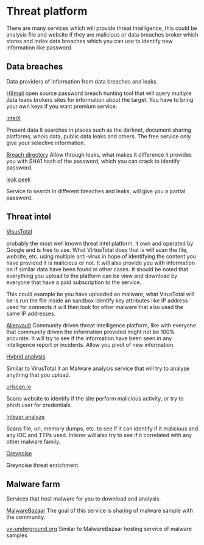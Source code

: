 # Threat platform

There are many services which will provide threat intelligence, this could be analysis file and website if they are malicious or data breaches broker which stores and index data breaches which you can use to identify new information like password.


## Data breaches

Data providers of information from data breaches and leaks.

[H8mail](https://github.com/khast3x/h8mail) open source password breach hunting tool that will query multiple data leaks brokers sites for information about the target. You have to bring your own keys if you want premium service.

[intelX](https://intelx.io/)

Present data It searches in places such as the darknet, document sharing platforms, whois data, public data leaks and others. The free service only give your selective information.

[Breach directory](https://www.breachdirectory.org/)
Allow through leaks, what makes it difference it provides you with SHA1 hash of the password, which you can crack to identify password.

[leak peek](https://leakpeek.com/)

Service to search in different breaches and leaks, will give you a partial password.

## Threat intel

[VisusTotal](https:/www.virustotal.com)

probably the most well known threat intel platform, it own and operated by Google and is free to use. What VirtusTotal does that is will scan the file, website, etc. using multiple anti-virus in hope of identifying the content you have provided it is malicious or not.
It will also provide you with information on if similar data have been found in other cases.
It should be noted that everything you upload to the platform can be view and download by everyone that have a paid subscription to the service.

This could example be you have uploaded an malware, what VirusTotal will be is run the file inside an sandbox identify key attributes like IP address used for connects it will then look for other malware that also used the same IP addresses.

[Alienvault](https://otx.alienvault.com/)
Community driven threat intelligence platform, like with everyone that community driven the information provided might not be 100% accurate. It will try to see if the information have been seen in any intelligence report or incidents. Allow you pivot of new information.

[Hybrid analysis](https://hybrid-analysis.com/)

Similar to VirusTotal it an Malware analysis service that will try to analyse anything that you upload.

[urlscan.io](https://urlscan.io/)

Scans website to identify if the site perform malicious activity, or try to phish user for credentials. 

[Intezer analyze](https://analyze.intezer.com/)

Scans file, url, memory dumps, etc. to see if it can identify if it malicious and any IOC and TTPs used. 
Intezer will also try to see if it correlated with any other malware family.


[Greynoise](https://viz.greynoise.io/)

Greynoise threat enrichment.

## Malware farm

Services that host malware for you to download and analysis.

[MalwareBazaar](https://bazaar.abuse.ch/)
The goal of this service is sharing of malware sample with the community. 

[vx-underground.org](https://www.vx-underground.org/)
Similar to MalwareBazaar hosting service of malware samples